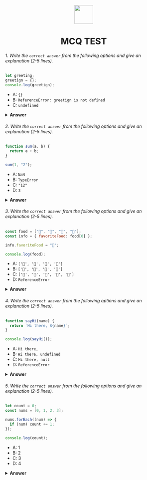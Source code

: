 <div align="center">
  <img height="60" src="https://edurev.gumlet.io/AllImages/original/ApplicationImages/CourseImages/944e5d47-8c55-4a89-91e5-22ab5f2798fc_CI.png">
  <h1>MCQ TEST</h1>
</div>

###### 1. Write the `correct answer` from the following options and give an explanation (2-5 lines).

```javascript
let greeting;
greetign = {};
console.log(greetign);
```

- A: `{}`
- B: `ReferenceError: greetign is not defined`
- C: `undefined`

<details><summary><b>Answer</b></summary>
<p>

#### Answer: A

<i> `A` is correct because the variable `greeting` is declared but never used and
in the second line `greetign = {};` JavaScript will implicitly declare a global variable named `greetign` when we are trying to assign an empty object to it. In this case, the output will be an empty object as we declared `{}`</i>

</p>
</details>

###### 2. Write the `correct answer` from the following options and give an explanation (2-5 lines).

```javascript
function sum(a, b) {
  return a + b;
}

sum(1, "2");
```

- A: `NaN`
- B: `TypeError`
- C: `"12"`
- D: `3`

<details><summary><b>Answer</b></summary>
<p>

#### Answer: C

<i>In this code, the + operator will concatenate `a` and `b` because the second parameter
`b` is declared as a string while calling the function `sum()`. so the output is a string "12"</i>

</p>
</details>

###### 3. Write the `correct answer` from the following options and give an explanation (2-5 lines).

```javascript
const food = ["🍕", "🍫", "🥑", "🍔"];
const info = { favoriteFood: food[0] };

info.favoriteFood = "🍝";

console.log(food);
```

- A: `['🍕', '🍫', '🥑', '🍔']`
- B: `['🍝', '🍫', '🥑', '🍔']`
- C: `['🍝', '🍕', '🍫', '🥑', '🍔']`
- D: `ReferenceError`

<details><summary><b>Answer</b></summary>
<p>

#### Answer: A

<i>There is an array `food` containing some foods. Then, we created an object named `info` with a property favoriteFood initialized to the 0 number index of `food` array. in the next line of the code we changed the value of info.favoriteFood to a new value.

This change doesn't affect the `food` array. The `food` array remains same,then we console the `food`, it show the array `food` as output</i>

</p>
</details>

###### 4. Write the `correct answer` from the following options and give an explanation (2-5 lines).

```javascript
function sayHi(name) {
  return `Hi there, ${name}`;
}

console.log(sayHi());
```

- A: `Hi there,`
- B: `Hi there, undefined`
- C: `Hi there, null`
- D: `ReferenceError`

<details><summary><b>Answer</b></summary>
<p>

#### Answer: B

<i>In this code there is function `sayHi`, that have a parameter `name`. this function return "Hi there, " with the value of the `name`.
but while calling the function `sayHi` we didn't pass any arguments, so the `name` stays undefined, therefore the function return `Hi there, undefined`</i>

</p>
</details>

###### 5. Write the `correct answer` from the following options and give an explanation (2-5 lines).

```javascript
let count = 0;
const nums = [0, 1, 2, 3];

nums.forEach((num) => {
  if (num) count += 1;
});

console.log(count);
```

- A: 1
- B: 2
- C: 3
- D: 4

<details><summary><b>Answer</b></summary>
<p>

#### Answer: C 

<i>in JavaScript `forEach` method iterates every element on the array , forEach mehod executes a callback function, in this case the callback function is `num()`. this callback function is checking the the every element of the array, is it truthy or not. is it is truthy the the function is increasing the value of `count` by 1 and the initial value of count is 0, after completing forEach method the final value of `count` is three, so the 
`console.log(count)` give output 3</i>

</p>
</details>